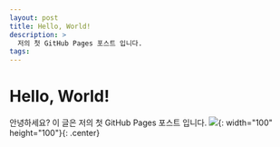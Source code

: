 ```yaml
---
layout: post
title: Hello, World!
description: >
  저의 첫 GitHub Pages 포스트 입니다.
tags: 
---
```

# Hello, World!
안녕하세요?
이 글은 저의 첫 GitHub Pages 포스트 입니다.
![](https://lh3.googleusercontent.com/vs-LUa8WxdTLwQEBor1xGUd3yI10MCgDbc1NoCYcGsiILm_lNQ7xxDTL7xM6bX-ttwdFENNhvvFvV-kfJqhRT6lk_9Y5f7foVOXityquQaaeh5Rf4UdmRmfMa-d5UJVTmHOflP_DU66_bxaCnNRnNGyFGAkpoJCRFsJDne4RVVEfCJPuu3FF73z3BN7T8TlQhWqQphHxp0K355sNY2xdG6bgqPxhgXJZhwjix3sMCwrY1Fqy2VdtWPhmDRCwhQUbdrlawSNpABlOZqZTVBmKU6Bz5Gk6wM6401QCLRXiS6aQ6IRttnaSSQ-vbNeRYoDO4KhQ7Ier8p0MIXwgPm8cz24AqvQcWT8IADaHUQP8chfPRDd3-mkeT4vysTowrhv0uQ84IJHQGUDId1QRLjMEBpRsq5pp0GaW4nxyGxKAr2q2raLd81RJZFywnaQG3gMxtaXdvRa_oZyU5boDqsAwmM5nGjaao2WQNSCKA0ykm-V-v--ut22H2Xa3YKmvQz7W-e8buaI7NyXAUWmKJNLctyHVVdO9gAyHrfKI8SCUZKLHEQ-Eyx-9pEKKIsYZ7Qbe7p62-BLRu7Gzjw7_0GpQxh1oddSszBjVtXmyMgcjvYpYXSS5uTRlH0D6zahCcHI9rt9rv5vUB2N4JS_HTC2bpJpdleWXZGtUVef27-T7ydVbw5uLeuwWRMHE2MFEvpE0WEJx-RJPg9gPtwiy1Dghxa23=s720-no){: width="100" height="100"}{: .center}